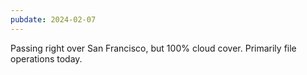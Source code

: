 ```yaml
---
pubdate: 2024-02-07
---
```


Passing right over San Francisco, but 100% cloud cover.  Primarily file operations today.
